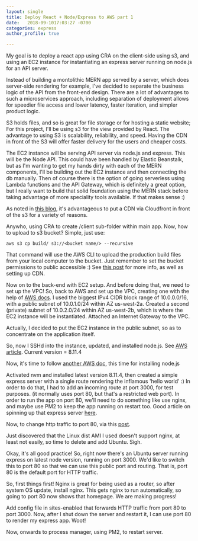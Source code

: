 ```yaml
---
layout: single
title: Deploy React + Node/Express to AWS part 1
date:   2018-09-1017:03:27 -0700
categories: express
author_profile: true

---
```


My goal is to deploy a react app using CRA on the client-side using s3, and using an EC2 instance for instantiating an express server running on node.js for an API server. 

Instead of building a montolithic MERN app served by a server, which does server-side rendering for example, I've decided to separate the business logic of the API from the front-end design. There are a lot of advantages to such a microservices approach, including separation of deployment allows for speedier file access and lower latency, faster iteration, and simpler product logic. 

S3 holds files, and so is great for file storage or for hosting a static website; For this project, I'll be using s3 for the view provided by React. The advantage to using S3 is scalability, reliability, and speed. Having the CDN in front of the S3 will offer faster delivery for the users and cheaper costs.

The EC2 instance will be serving API server via node.js and express. This will be the Node API. This could have been handled by Elastic Beanstalk, but as I'm wanting to get my hands dirty with each of the MERN components, I'll be building out the EC2 instance and then connecting the db manually. Then of course there is the option of going serverless using Lambda functions and the API Gateway, which is definitely a great option, but I really want to build that solid foundation using the MERN stack before taking advantage of more speciality tools available. If that makes sense :)

As noted in [this blog](https://stackoverflow.com/questions/41250087/how-to-deploy-a-react-nodejs-express-application-to-aws), it's advantageous to put a CDN via Cloudfront in front of the s3 for a variety of reasons. 

Anywho, using CRA to create /client sub-folder within main app. Now, how to upload to s3 bucket? Simple, just use:
```
aws s3 cp build/ s3://<bucket name/> --recursive
```
That command will use the AWS CLI to upload the production build files from your local computer to the bucket. Just remember to set the bucket permissions to public accessible :) See [this post](https://stackoverflow.com/questions/5123208/upload-folder-with-subfolders-using-s3-and-the-aws-console) for more info, as well as setting up CDN.

Now on to the back-end with EC2 setup. And before doing that, we need to set up the VPC! So, back to AWS and set up the VPC, creating one with the help of [AWS docs](https://docs.aws.amazon.com/vpc/latest/userguide/working-with-vpcs.html). I used the biggest IPv4 CIDR block range of 10.0.0.0/16, with a public subnet of 10.0.1.0/24 within AZ us-west-2a. Created a second (private) subnet of 10.0.2.0/24 within AZ us-west-2b, which is where the EC2 instance will be instantiated. Attached an Internet Gateway to the VPC.

Actually, I decided to put the EC2 instance in the public subnet, so as to concentrate on the application itself. 


So, now I SSHd into the instance, updated, and installed node.js. See [AWS article](https://docs.aws.amazon.com/AWSEC2/latest/UserGuide/AccessingInstancesLinux.html). Current version = 8.11.4


Now, it's time to follow [another AWS doc](https://docs.aws.amazon.com/sdk-for-javascript/v2/developer-guide/setting-up-node-on-ec2-instance.html), this time for installing node.js

Activated nvm and installed latest version 8.11.4, then created a simple express server with a single route rendering the inflamous 'hello world' :) In order to do that, I had to add an incoming route at port 3000, for test purposes. (it normally uses port 80, but that's a restricted web port). In order to run the app on port 80, we'll need to do something like use nginx, and maybe use PM2 to keep the app running on restart too. Good article on spinning up that express server [here](https://hackernoon.com/tutorial-creating-and-managing-a-node-js-server-on-aws-part-1-d67367ac5171).

Now, to change http traffic to port 80, via this [post](https://hackernoon.com/tutorial-creating-and-managing-a-node-js-server-on-aws-part-2-5fbdea95f8a1).

Just discovered that the Linux dist AMI I used doesn't support nginx, at least not easily, so time to delete and add Ubuntu. Sigh.


Okay, it's all good practice! So, right now there's an Ubuntu server running express on latest node version, running on port 3000. We'd like to switch this to port 80 so that we can use this public port and routing. That is, port 80 is the default port for HTTP traffic.

So, first things first! Nginx is great for being used as a router, so after system OS update, install nginx. This gets nginx to run automatically, so going to port 80 now shows that homepage. We are making progress!

Add config file in sites-enabled that forwards HTTP traffic from port 80 to port 3000. Now, after I shut down the server and restart it, I can use port 80 to render my express app. Woot! 

Now, onwards to process manager, using PM2, to restart server.





